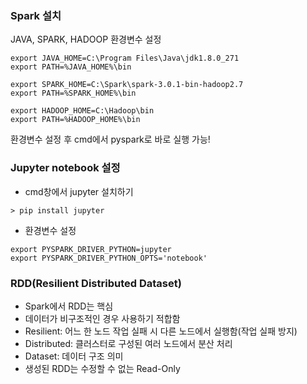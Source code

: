 ### Spark 설치

JAVA, SPARK, HADOOP 환경변수 설정

```
export JAVA_HOME=C:\Program Files\Java\jdk1.8.0_271
export PATH=%JAVA_HOME%\bin

export SPARK_HOME=C:\Spark\spark-3.0.1-bin-hadoop2.7
export PATH=%SPARK_HOME%\bin

export HADOOP_HOME=C:\Hadoop\bin
export PATH=%HADOOP_HOME%\bin
```

환경변수 설정 후 cmd에서 pyspark로 바로 실행 가능!



### Jupyter notebook 설정

- cmd창에서 jupyter 설치하기

```
> pip install jupyter
```

- 환경변수 설정

```
export PYSPARK_DRIVER_PYTHON=jupyter
export PYSPARK_DRIVER_PYTHON_OPTS='notebook'
```



### RDD(Resilient Distributed Dataset)

- Spark에서 RDD는 핵심
- 데이터가 비구조적인 경우 사용하기 적합함
- Resilient: 어느 한 노드 작업 실패 시 다른 노드에서 실행함(작업 실패 방지)
- Distributed: 클러스터로 구성된 여러 노드에서 분산 처리
- Dataset: 데이터 구조 의미
- 생성된 RDD는 수정할 수 없는 Read-Only